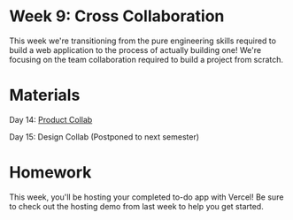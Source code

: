 # Week 9: Cross Collaboration

This week we're transitioning from the pure engineering skills required to build a web application to the process of actually building one! We're focusing on the team collaboration required to build a project from scratch.

# Materials

Day 14: [Product Collab](https://docs.google.com/presentation/d/1CI15VrM_fdFzB3StNf0WXqqUKevZT_DyR_q1CCKc6zA/edit?usp=sharing)

Day 15: Design Collab (Postponed to next semester)

# Homework

This week, you'll be hosting your completed to-do app with Vercel! Be sure to check out the hosting demo from last week to help you get started.